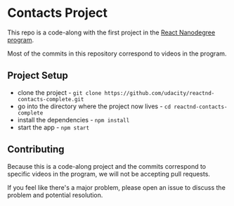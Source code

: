 # Contacts Project

This repo is a code-along with the first project in the [React Nanodegree program](https://www.udacity.com/course/react-nanodegree--nd019).

Most of the commits in this repository correspond to videos in the program.

## Project Setup

* clone the project - `git clone https://github.com/udacity/reactnd-contacts-complete.git`
* go into the directory where the project now lives - `cd reactnd-contacts-complete`
* install the dependencies - `npm install`
* start the app - `npm start`

## Contributing

Because this is a code-along project and the commits correspond to specific videos in the program, we will not be accepting pull requests.

If you feel like there's a major problem, please open an issue to discuss the problem and potential resolution.
